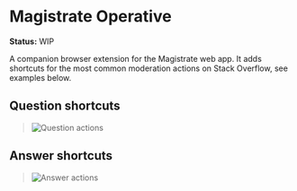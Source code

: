 # Magistrate Operative

**Status:** WIP

A companion browser extension for the Magistrate web app. It adds shortcuts for the most
common moderation actions on Stack Overflow, see examples below.

## Question shortcuts

> ![Question actions](http://i.imgur.com/1o1lfuw.png)

## Answer shortcuts

> ![Answer actions](http://i.imgur.com/UN73P7l.png)
